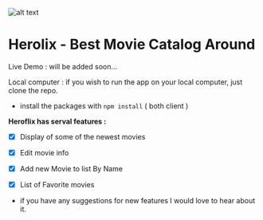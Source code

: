 
![alt text](https://github.com/danielgutin/burgero/blob/master/heroflix-gh.png)

# Herolix - Best Movie Catalog Around

Live Demo : 
will be added soon...

Local computer : 
if you wish to run the app on your local computer, just clone the repo.
* install the packages with `npm install` ( both client )


**Heroflix has serval features :**
- [x] Display of some of the newest movies
- [x] Edit movie info 
- [X] Add new Movie to list By Name
- [X] List of Favorite movies


* if you have any suggestions for new features I would love to hear about it.

